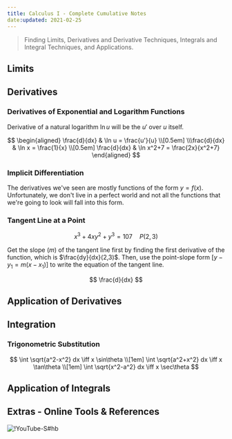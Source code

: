```yaml
---
title: Calculus I - Complete Cumulative Notes
date:updated: 2021-02-25
---
```


> Finding Limits, Derivatives and Derivative Techniques, Integrals and Integral Techniques, and Applications.

## Limits

## Derivatives

### Derivatives of Exponential and Logarithm Functions

Derivative of a natural logarithm $\ln u$ will be the $u'$ over $u$ itself.

$$
\begin{aligned}
  \frac{d}{dx} & \ln u = \frac{u'}{u} \\[0.5em]
  \\\frac{d}{dx} & \ln x = \frac{1}{x} \\[0.5em]
  \frac{d}{dx} & \ln x^2+7 = \frac{2x}{x^2+7}
\end{aligned}
$$

### Implicit Differentiation

The derivatives we've seen are mostly functions of the form $y=f(x)$. Unfortunately, we don't live in a perfect world and not all the functions that we're going to look will fall into this form.

### Tangent Line at a Point

$$x^3+4xy^2+y^3=107 \quad P(2,3)$$

Get the slope ($m$) of the tangent line first by finding the first derivative of the function, which is $\frac{dy}{dx}(2,3)$. Then, use the point-slope form $[y-y_1=m(x-x_1)]$ to write the equation of the tangent line.

$$
\frac{d}{dx}
$$

## Application of Derivatives

## Integration

### Trigonometric Substitution

$$
\int \sqrt{a^2-x^2} dx \iff x \sin\theta \\[1em]
\int \sqrt{a^2+x^2} dx \iff x \tan\theta \\[1em]
\int \sqrt{x^2-a^2} dx \iff x \sec\theta
$$

## Application of Integrals

## Extras - Online Tools & References

![!YouTube-S#hb](PLF797E961509B4EB5 "Professor Leonard - Calculus 1 Lectures")
